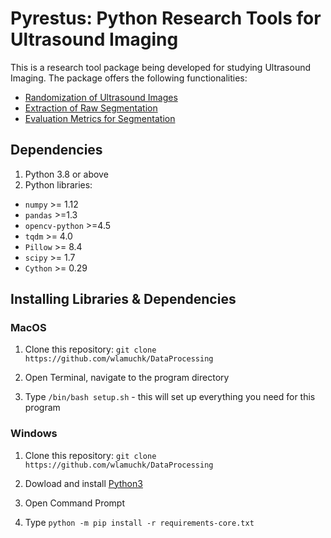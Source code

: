 # Pyrestus: Python Research Tools for Ultrasound Imaging

This is a research tool package being developed for studying Ultrasound Imaging.
The package offers the following functionalities:

- [Randomization of Ultrasound Images](#randomization/README.md)
- [Extraction of Raw Segmentation](#compareimages/README.md#Segmentation)
- [Evaluation Metrics for Segmentation](#compareimages/README.md#Evaluation-Metrics)


## Dependencies

1. Python 3.8 or above
2. Python libraries:

- `numpy` >= 1.12
- `pandas` >=1.3
- `opencv-python` >=4.5
- `tqdm` >= 4.0
- `Pillow` >= 8.4
- `scipy` >= 1.7
- `Cython` >= 0.29


## Installing Libraries & Dependencies

### MacOS

1. Clone this repository: `git clone https://github.com/wlamuchk/DataProcessing`

2. Open Terminal, navigate to the program directory

3. Type `/bin/bash setup.sh` - this will set up everything you need for this program


### Windows

1. Clone this repository: `git clone https://github.com/wlamuchk/DataProcessing`

2. Dowload and install [Python3](https://www.python.org/ftp/python/3.8.9/python-3.8.9-amd64.exe)

3. Open Command Prompt

4. Type `python -m pip install -r requirements-core.txt`
